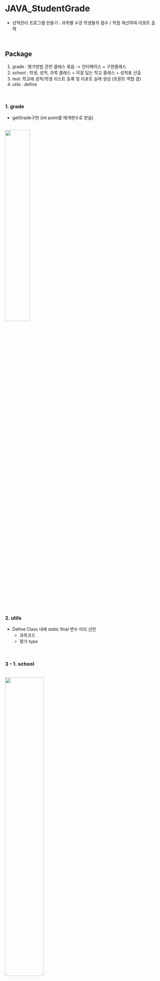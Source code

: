 # JAVA_StudentGrade
- 성적관리 프로그램 만들기 : 과목별 수강 학생들의 점수 / 학점 계산하여 리포트 출력

<br>

## Package
  1) grade : 평가방법 관련 클래스 묶음 -> 인터페이스 + 구현클래스
  2) school : 학생, 성적, 과목 클래스 + 이걸 담는 학교 클래스 + 성적표 산출
  3) test: 학교에 성적/학생 리스트 등록 및 리포트 실제 생성 (프론트 역할 겸)
  4) utils : define

<br>

### 1. grade
* getGrade구현 (int point를 매개변수로 받음)
<br>
<image width="40%" src="https://user-images.githubusercontent.com/100992905/213835740-ba133f22-1625-4abd-95bb-18c170e1100b.png" />

<br>

### 2. utils
* Define Class 내에 static final 변수 미리 선언
  - 과목코드
  - 평가 type

<br>

### 3 - 1. school
<br>
<image width="50%" height="50%" src="https://user-images.githubusercontent.com/100992905/213840328-90b027a1-bd54-40f7-9c26-e624ad1d1c74.png" />
<br>

* Score
  - constructor : studentId, subject, point
  - Getter + Setter, toString 
<br>

* Student
  - constructor : studentId, studentName, major
  - scoreList에 점수 추가 by addSubjectScore method
  - Getter + Setter
<br>

* subject
  - constructor : subjectId, subjectName
  - gradeType은 기본적으로 AB_Type으로 설정 후, 나중에 필요시 set으로 변경
  - Getter + Setter
  - register method : studentList에 student 추가
<br>

* school
  - singleton 객체로, 모든 학생과 과목을 관리
  - School instance, SCHOOL_NAME, ArrayList - studentList & subjectList
  - Getter + Setter & addStudent + addSubject

<br>

### 3 - 2. GenerateGradeReport
* School instance 생성
* static final 변수들 : TITLE/HEADER/LINE --> Fomat, 필드명 관련된 요소들 (public)
* Stringbuffer을 사용하여 string을 이어붙임 (private)
<br>

* **getReport()**

  * 학교의 모든 과목에 대한 리포트를 만듦 --> school 객체에서 모든 subjectList 가져오기
  * 각 subject에 대해 Header / Body / Footer 만들기 --> 각각의 method가 있음
  <br>
  
  1) makeHeader(Subject subject)
      - Format 변수 + 과목명 사용
  <br>
  
  2) makeBody (Subject subject)
      - 전체 수강학생 명단 필요
      - 학생별 전공 확인 후, 학점 계산 => getScoreGrade 이용
      - **getScoreGrade** : student 객체 + 과목 Id를 매개변수로 받음
      
        - 평가 방법 가져오기
        - student의 scoreList 가져와서, 1) score의 과목 Id와 매개변수로 받은 과목 Id 비교, 2) major 과목 Id와 비교
   <br>
   
   3) makeFooter
      - All Common

### 4. TestMain
<br>

    School GoodSchool = School getInstance()
    Subject Korean;
    Subject Math;
<br>

* main 함수
  - TestMain 객체 생성 후 createSubject, createStudent로 리스트 만들기
  - report(String 객체) 생성하여 출력
<br>

* createSubject
  - korean, math 객체 생성 후 school 객체에 add
<br>

* createStudent
  - student 1~5 생성 후 school 객체에 추가
  - 과목 객체에 student 추가 (register)
  - 학생별 scoreList 만들어주기 => addScoreForStudent method 사용

  - **addScoreForStudent**
    - Score객체 생성 후 student 객체에 

